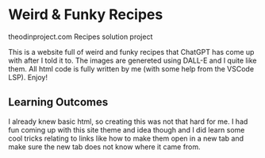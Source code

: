 # Weird & Funky Recipes
theodinproject.com Recipes solution project

This is a website full of weird and funky recipes that ChatGPT has come up with after I told it to. The images are genereted using DALL-E and I quite like them. All html code is fully written by me (with some help from the VSCode LSP). Enjoy!

## Learning Outcomes

I already knew basic html, so creating this was not that hard for me. I had fun coming up with this site theme and idea though and I did learn some cool tricks relating to links like how to make them open in a new tab and make sure the new tab does not know where it came from.
